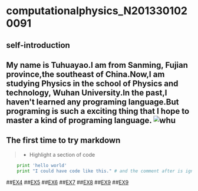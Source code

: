 # computationalphysics_N2013301020091
## self-introduction
  My name is Tuhuayao.I am from Sanming, Fujian province,the southeast of China.Now,I am studying Physics in the school of Physics  and technology, Wuhan University.In the past,I haven't learned any programing language.But programing is such a exciting thing that I hope to master a kind of programing language.
 ![whu](http://upload.wikimedia.org/wikipedia/zh/6/68/Wuhan_University_Logo.png)
------
## The first time to try markdown
> *  Highlight a section of code
```python
    print 'hello world'
    print "I could have code like this." # and the comment after is ignored
```
##[EX4](https://github.com/thy714038104/computationalphysics_N2013301020091/edit/master/chapter1/ex4-readme.md)
##[EX5](https://github.com/thy714038104/computationalphysics_N2013301020091/blob/master/ex5/ex5.md)
##[EX6](https://github.com/thy714038104/computationalphysics_N2013301020091/blob/master/ex6/ex6.md)
##[EX7](https://github.com/thy714038104/computationalphysics_N2013301020091/blob/master/ex7/ex7.md)
##[EX8](https://github.com/thy714038104/computationalphysics_N2013301020091/blob/master/ex8/ex8.md)
##[EX9](https://github.com/thy714038104/computationalphysics_N2013301020091/blob/master/ex9/ex9.md)
##[EX9](https://github.com/thy714038104/computationalphysics_N2013301020091/blob/master/ex10/exEX10.md)
